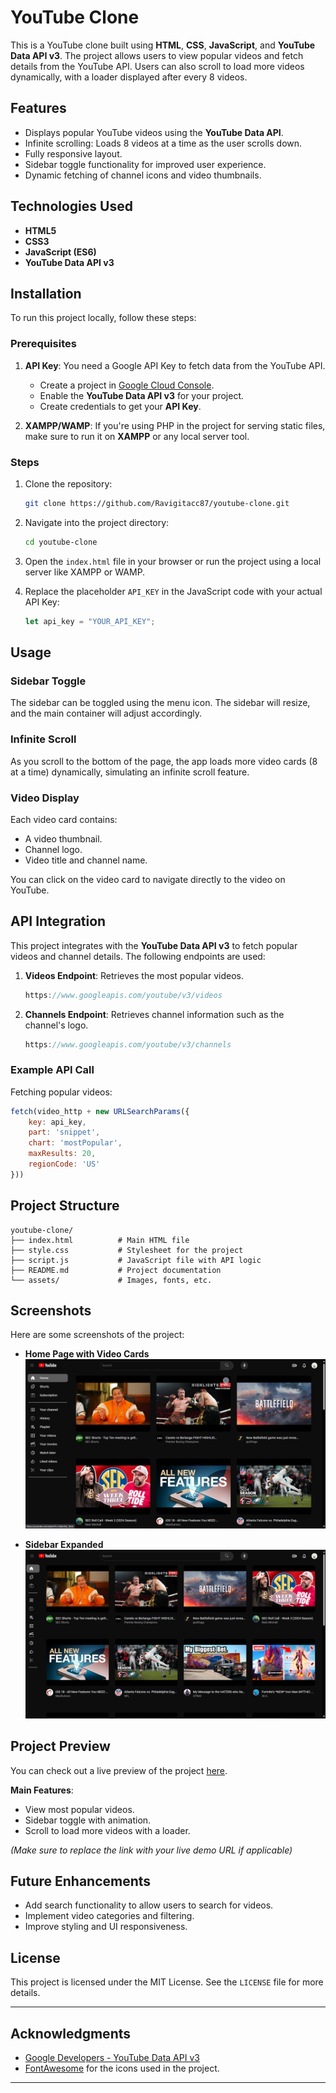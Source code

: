 # YouTube Clone

This is a YouTube clone built using **HTML**, **CSS**, **JavaScript**, and **YouTube Data API v3**. The project allows users to view popular videos and fetch details from the YouTube API. Users can also scroll to load more videos dynamically, with a loader displayed after every 8 videos.

## Features

- Displays popular YouTube videos using the **YouTube Data API**.
- Infinite scrolling: Loads 8 videos at a time as the user scrolls down.
- Fully responsive layout.
- Sidebar toggle functionality for improved user experience.
- Dynamic fetching of channel icons and video thumbnails.

## Technologies Used

- **HTML5**
- **CSS3**
- **JavaScript (ES6)**
- **YouTube Data API v3**

## Installation

To run this project locally, follow these steps:

### Prerequisites

1. **API Key**: You need a Google API Key to fetch data from the YouTube API.
   - Create a project in [Google Cloud Console](https://console.cloud.google.com/).
   - Enable the **YouTube Data API v3** for your project.
   - Create credentials to get your **API Key**.

2. **XAMPP/WAMP**: If you're using PHP in the project for serving static files, make sure to run it on **XAMPP** or any local server tool.

### Steps

1. Clone the repository:

   ```bash
   git clone https://github.com/Ravigitacc87/youtube-clone.git
   ```

2. Navigate into the project directory:

   ```bash
   cd youtube-clone
   ```

3. Open the `index.html` file in your browser or run the project using a local server like XAMPP or WAMP.

4. Replace the placeholder `API_KEY` in the JavaScript code with your actual API Key:

   ```javascript
   let api_key = "YOUR_API_KEY";
   ```

## Usage

### Sidebar Toggle

The sidebar can be toggled using the menu icon. The sidebar will resize, and the main container will adjust accordingly.

### Infinite Scroll

As you scroll to the bottom of the page, the app loads more video cards (8 at a time) dynamically, simulating an infinite scroll feature.

### Video Display

Each video card contains:
- A video thumbnail.
- Channel logo.
- Video title and channel name.

You can click on the video card to navigate directly to the video on YouTube.

## API Integration

This project integrates with the **YouTube Data API v3** to fetch popular videos and channel details. The following endpoints are used:

1. **Videos Endpoint**: Retrieves the most popular videos.
   ```javascript
   https://www.googleapis.com/youtube/v3/videos
   ```

2. **Channels Endpoint**: Retrieves channel information such as the channel's logo.
   ```javascript
   https://www.googleapis.com/youtube/v3/channels
   ```

### Example API Call

Fetching popular videos:

```javascript
fetch(video_http + new URLSearchParams({
    key: api_key,
    part: 'snippet',
    chart: 'mostPopular',
    maxResults: 20,
    regionCode: 'US'
}))
```

## Project Structure

```
youtube-clone/
├── index.html          # Main HTML file
├── style.css           # Stylesheet for the project
├── script.js           # JavaScript file with API logic
├── README.md           # Project documentation
└── assets/             # Images, fonts, etc.
```

## Screenshots

Here are some screenshots of the project:

- **Home Page with Video Cards**
  ![Screenshot of Home Page](./Images/Screenshot(Home).png)

- **Sidebar Expanded**
  ![Screenshot of Sidebar](./Images/Screenshot(Sidebar).png)


## Project Preview

You can check out a live preview of the project [here](https://ravigitacc87.github.io/Youtube-With-Api/).

**Main Features**:
- View most popular videos.
- Sidebar toggle with animation.
- Scroll to load more videos with a loader.

*(Make sure to replace the link with your live demo URL if applicable)*

## Future Enhancements

- Add search functionality to allow users to search for videos.
- Implement video categories and filtering.
- Improve styling and UI responsiveness.

## License

This project is licensed under the MIT License. See the `LICENSE` file for more details.

---

## Acknowledgments

- [Google Developers - YouTube Data API v3](https://developers.google.com/youtube/v3)
- [FontAwesome](https://fontawesome.com/) for the icons used in the project.

---

